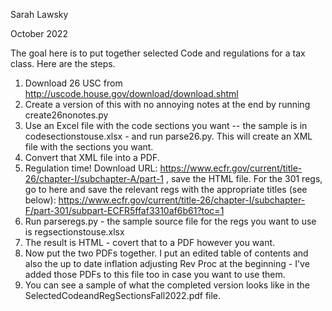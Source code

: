 Sarah Lawsky

October 2022

The goal here is to put together selected Code and regulations for a tax class. Here are the steps.

1. Download 26 USC from http://uscode.house.gov/download/download.shtml
2. Create a version of this with no annoying notes at the end by running create26nonotes.py
3. Use an Excel file with the code sections you want -- the sample is in codesectionstouse.xlsx - and run parse26.py. This will create an XML file with the sections you want. 
4. Convert that XML file into a PDF.
5. Regulation time! Download URL: https://www.ecfr.gov/current/title-26/chapter-I/subchapter-A/part-1 , save the HTML file. For the 301 regs, go to here and save the relevant regs with the appropriate titles (see below): https://www.ecfr.gov/current/title-26/chapter-I/subchapter-F/part-301/subpart-ECFR5ffaf3310af6b61?toc=1
6. Run parseregs.py - the sample source file for the regs you want to use is regsectionstouse.xlsx
7. The result is HTML - covert that to a PDF however you want.
8. Now put the two PDFs together. I put an edited table of contents and also the up to date inflation adjusting Rev Proc at the beginning - I've added those PDFs to this file too in case you want to use them.
9. You can see a sample of what the completed version looks like in the SelectedCodeandRegSectionsFall2022.pdf file.
